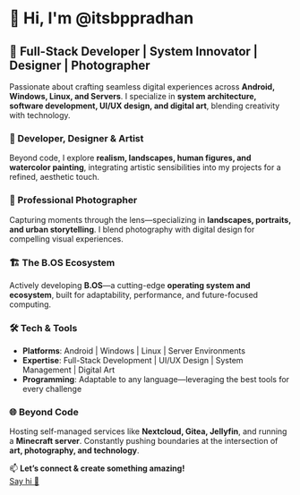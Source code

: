 # 👋 Hi, I'm @itsbppradhan  

## 🚀 Full-Stack Developer | System Innovator | Designer | Photographer  

Passionate about crafting seamless digital experiences across **Android, Windows, Linux, and Servers**. I specialize in **system architecture, software development, UI/UX design, and digital art**, blending creativity with technology.  

### 🎨 Developer, Designer & Artist  
Beyond code, I explore **realism, landscapes, human figures, and watercolor painting**, integrating artistic sensibilities into my projects for a refined, aesthetic touch.  

### 📸 Professional Photographer  
Capturing moments through the lens—specializing in **landscapes, portraits, and urban storytelling**. I blend photography with digital design for compelling visual experiences.  

### 🏗 The B.OS Ecosystem  
Actively developing **B.OS**—a cutting-edge **operating system and ecosystem**, built for adaptability, performance, and future-focused computing.  

### 🛠 Tech & Tools  
- **Platforms**: Android | Windows | Linux | Server Environments  
- **Expertise**: Full-Stack Development | UI/UX Design | System Management | Digital Art  
- **Programming**: Adaptable to any language—leveraging the best tools for every challenge  

### 🌐 Beyond Code  
Hosting self-managed services like **Nextcloud, Gitea, Jellyfin**, and running a **Minecraft server**. Constantly pushing boundaries at the intersection of **art, photography, and technology**.  

📫 **Let’s connect & create something amazing!**  
[Say hi 👋](https://itsbppradhan.bio.link)
